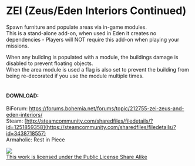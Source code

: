 # ZEI (Zeus/Eden Interiors Continued)

Spawn furniture and populate areas via in-game modules.<br>
This is a stand-alone add-on, when used in Eden it creates no dependencies - Players will NOT require this add-on when playing your missions.

When any building is populated with a module, the buildings damage is disabled to prevent floating objects.<br>
When the area module is used a flag is also set to prevent the building from being re-decorated if you use the module multiple times.
<br><br>

#### DOWNLOAD:
BiForum: https://forums.bohemia.net/forums/topic/212755-zei-zeus-and-eden-interiors/<br>
Steam: [http://steamcommunity.com/sharedfiles/filedetails/?id=1251859358](https://steamcommunity.com/sharedfiles/filedetails/?id=3438718557)<br>
Armaholic: Rest in Piece<br>


<a rel="license" href="https://www.bohemia.net/community/licenses/arma-public-license-share-alike" target="_blank" ><img src="https://data.bistudio.com/images/license/APL-SA.png" ><br>This work is licensed under the Public License Share Alike</a>
